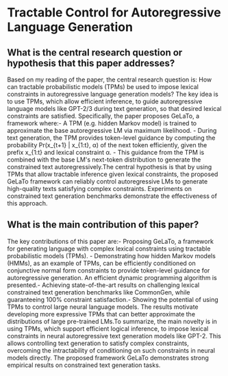 # Tractable Control for Autoregressive Language Generation

## What is the central research question or hypothesis that this paper addresses?

Based on my reading of the paper, the central research question is: How can tractable probabilistic models (TPMs) be used to impose lexical constraints in autoregressive language generation models? The key idea is to use TPMs, which allow efficient inference, to guide autoregressive language models like GPT-2/3 during text generation, so that desired lexical constraints are satisfied. Specifically, the paper proposes GeLaTo, a framework where:- A TPM (e.g. hidden Markov model) is trained to approximate the base autoregressive LM via maximum likelihood. - During text generation, the TPM provides token-level guidance by computing the probability Pr(x_{t+1} | x_{1:t}, α) of the next token efficiently, given the prefix x_{1:t} and lexical constraint α. - This guidance from the TPM is combined with the base LM's next-token distribution to generate the constrained text autoregressively.The central hypothesis is that by using TPMs that allow tractable inference given lexical constraints, the proposed GeLaTo framework can reliably control autoregressive LMs to generate high-quality texts satisfying complex constraints. Experiments on constrained text generation benchmarks demonstrate the effectiveness of this approach.


## What is the main contribution of this paper?

The key contributions of this paper are:- Proposing GeLaTo, a framework for generating language with complex lexical constraints using tractable probabilistic models (TPMs). - Demonstrating how hidden Markov models (HMMs), as an example of TPMs, can be efficiently conditioned on conjunctive normal form constraints to provide token-level guidance for autoregressive generation. An efficient dynamic programming algorithm is presented.- Achieving state-of-the-art results on challenging lexical constrained text generation benchmarks like CommonGen, while guaranteeing 100% constraint satisfaction.- Showing the potential of using TPMs to control large neural language models. The results motivate developing more expressive TPMs that can better approximate the distributions of large pre-trained LMs.To summarize, the main novelty is in using TPMs, which support efficient logical inference, to impose lexical constraints in neural autoregressive text generation models like GPT-2. This allows controlling text generation to satisfy complex constraints, overcoming the intractability of conditioning on such constraints in neural models directly. The proposed framework GeLaTo demonstrates strong empirical results on constrained text generation tasks.
